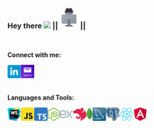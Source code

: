 ### Hey there <img src="https://media.giphy.com/media/hvRJCLFzcasrR4ia7z/giphy.gif" width="25px"> ||<img src="https://raw.githubusercontent.com/LLpanov/LLpanov/main/icons/personal.png" width="50px">||
<br/>  

**Connect with me:**

<a href="https://www.linkedin.com/in/leonid-panov-a814aa23b/">
  <img align="left" alt="LinkedIn" width="30px" src="https://github.com/LLpanov/LLpanov/blob/main/icons/linkedin.png" />

</a>
<a href="https://mailto:leonardopanov@yahoo.com/">
  <img align="left" alt="Yahoo" width="30px" src="https://raw.githubusercontent.com/LLpanov/LLpanov/main/icons/yahoo.png" />
</a>


<br/>
<br/>
<br/>

**Languages and Tools:**


<img align="left" height="30" title="WebStorm"  src="https://raw.githubusercontent.com/LLpanov/LLpanov/main/icons/WebStorm.png"/>
<img align="left" height="30" title="JavaScript" src="https://raw.githubusercontent.com/LLpanov/LLpanov/main/icons/JavaScript.png"/>
<img align="left" height="30" title="TypeScript" src="https://raw.githubusercontent.com/LLpanov/LLpanov/main/icons/TypeScript.png"/>
<img align="left" height="30" title="NodeJs" src="https://raw.githubusercontent.com/LLpanov/LLpanov/main/icons/nodeJs.png"/>
<img align="left" height="30" title="expressJS" src="https://raw.githubusercontent.com/LLpanov/LLpanov/main/icons/icons8-express-js-480.png"/>
<img align="left" height="30" title="NestJS" src="https://raw.githubusercontent.com/LLpanov/LLpanov/main/icons/nestjs.png"/>
<img align="left" height="30" title="MongoDB" src="https://github.com/LLpanov/LLpanov/blob/main/icons/MongoDB.png"/>
<img align="left" height="30" title="MySQL"  src="https://raw.githubusercontent.com/LLpanov/LLpanov/main/icons/MySQL.png"/>
<img align="left" height="30" title="PostgreSQL"  src="https://raw.githubusercontent.com/LLpanov/LLpanov/main/icons/postgreess.png"/>
<img align="left" height="30" title="React"  src="https://raw.githubusercontent.com/LLpanov/LLpanov/main/icons/React.png"/>
<img align="left" height="30" title="Angular"  src="https://raw.githubusercontent.com/LLpanov/LLpanov/main/icons/Angular.png"/>



